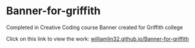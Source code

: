 # Banner-for-griffith
Completed in Creative Coding course
Banner created for Griffith college

Click on this link to view the work: [williamlin32.github.io/Banner-for-griffith](URL "https://williamlin32.github.io/Banner-for-griffith")

